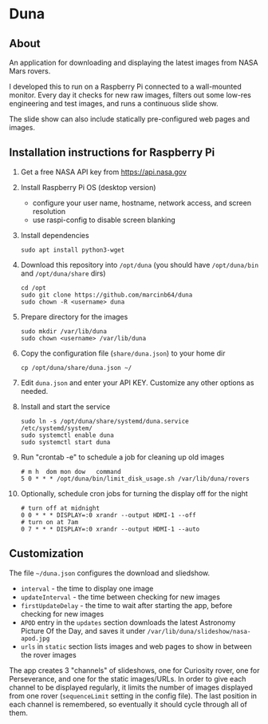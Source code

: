 # Duna

## About

An application for downloading and displaying the latest images from NASA Mars rovers.

I developed this to run on a Raspberry Pi connected to a wall-mounted monitor.
Every day it checks for new raw images, filters out some low-res engineering and test images,
and runs a continuous slide show.

The slide show can also include statically pre-configured web pages and images.

## Installation instructions for Raspberry Pi

1. Get a free NASA API key from https://api.nasa.gov

2. Install Raspberry Pi OS (desktop version)
   - configure your user name, hostname, network access, and screen resolution
   - use raspi-config to disable screen blanking

3. Install dependencies

    `sudo apt install python3-wget`

4. Download this repository into `/opt/duna` (you should have `/opt/duna/bin` and `/opt/duna/share` dirs)
    ```
    cd /opt
    sudo git clone https://github.com/marcinb64/duna
    sudo chown -R <username> duna
    ```

5. Prepare directory for the images
    ```
    sudo mkdir /var/lib/duna
    sudo chown <username> /var/lib/duna
    ```

6. Copy the configuration file (`share/duna.json`) to your home dir
    ```
    cp /opt/duna/share/duna.json ~/
    ```

7. Edit `duna.json` and enter your API KEY. Customize any other options as needed.

8. Install and start the service
    ```
    sudo ln -s /opt/duna/share/systemd/duna.service /etc/systemd/system/
    sudo systemctl enable duna
    sudo systemctl start duna
    ```

9. Run "crontab -e" to schedule a job for cleaning up old images
    ```
    # m h  dom mon dow   command
    5 0 * * * /opt/duna/bin/limit_disk_usage.sh /var/lib/duna/rovers
    ```

10. Optionally, schedule cron jobs for turning the display off for the night
    ```
    # turn off at midnight
    0 0 * * * DISPLAY=:0 xrandr --output HDMI-1 --off
    # turn on at 7am
    0 7 * * * DISPLAY=:0 xrandr --output HDMI-1 --auto
    ```

## Customization

The file `~/duna.json` configures the download and sliedshow.
- `interval` - the time to display one image
- `updateInterval` - the time between checking for new images
- `firstUpdateDelay` - the time to wait after starting the app, before checking for new images
- `APOD` entry in the `updates` section downloads the latest Astronomy Picture Of the Day, and saves it under `/var/lib/duna/slideshow/nasa-apod.jpg`
- `urls` in `static` section lists images and web pages to show in between the rover images

The app creates 3 "channels" of slideshows, one for Curiosity rover, one for Perseverance, and one for the static images/URLs.
In order to give each channel to be displayed regularly, it limits the number of images displayed from one rover (`sequenceLimit` setting in the config file).
The last position in each channel is remembered, so eventually it should cycle through all of them.
